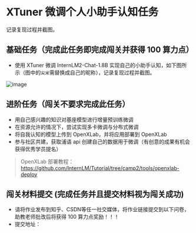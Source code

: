 # XTuner 微调个人小助手认知任务
记录复现过程并截图。

## 基础任务（完成此任务即完成闯关并获得 100 算力点）

- 使用 XTuner 微调 InternLM2-Chat-1.8B 实现自己的小助手认知，如下图所示（图中的`尖米`需替换成自己的昵称），记录复现过程并截图。


![image](https://github.com/user-attachments/assets/d7c80ea1-761b-4225-974a-620658b2e99d)

## 进阶任务（闯关不要求完成此任务）

- 用自己感兴趣的知识对基座模型进行增量预训练微调
- 在资源允许的情况下，尝试实现多卡微调与分布式微调
- 将自我认知的模型上传到 OpenXLab，并将应用部署到 OpenXLab
- 参与社区共建，获取浦语 api 创建自己的数据用于微调（有创意的成果有机会获得优秀学员提名）

> OpenXLab 部署教程：https://github.com/InternLM/Tutorial/tree/camp2/tools/openxlab-deploy

## 闯关材料提交 (完成任务并且提交材料视为闯关成功)

- 请将作业发布到知乎、CSDN等任一社交媒体，将作业链接提交到以下问卷，助教老师批改后将获得 100 算力点奖励！！！
- 提交地址：